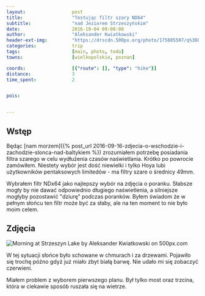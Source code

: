 ```yaml
---
layout:                 post
title:                  "Testując filtr szary ND64"
subtitle:               "nad Jeziorem Strzeszyńskim"
date:                   2016-10-04 09:00:00
author:                 "Aleksander Kwiatkowski"
header-ext-img:         "https://drscdn.500px.org/photo/175885507/q%3D80_m%3D2000/1de3012419000f852dd850e4b828cd70"
categories:             trip
tags:                   [main, photo, todo]
towns:                  [wielkopolskie, poznan]

coords:                 [{"route": [], "type": "hike"}]
distance:               3
time_spent:             2


pois:


---
```


Wstęp
-----

Będąc [nam morzem]({% post_url 2016-09-16-zdjecia-o-wschodzie-i-zachodzie-slonca-nad-baltykiem %})
zrozumiałem potrzebę posiadania filtra szarego w celu wydłużenia czasów
naświetlania. Krótko po powrocie zamówiłem. Niestety wybór jest dość niewielki
i tylko Hoya lubi użytkowników pentaksowych limitedów - ma filtry
szare o średnicy 49mm.

Wybrałem filtr NDx64 jako najlepszy wybór na zdjęcia o poranku. Słabsze mogły
by nie dawać odpowiednio długiego naświetlenia, a silniejsze mogłyby pozostawić
"dziurę" podczas poranków. Byłem świadom że w pełnym słońcu ten filtr może być za
słaby, ale na ten moment to nie było moim celem.

Zdjęcia
-------

<div class='pixels-photo'>
  <p>
    <img src='https://drscdn.500px.org/photo/176053681/m%3D900/6ac4d88b34bad0f81cab639915774683' alt='Morning at Strzeszyn Lake by Aleksander Kwiatkowski on 500px.com'>
  </p>
  <a href='https://500px.com/photo/176053681/morning-at-strzeszyn-lake-by-aleksander-kwiatkowski' alt='Morning at Strzeszyn Lake by Aleksander Kwiatkowski on 500px.com'></a>
</div>
<script type='text/javascript' src='https://500px.com/embed.js'></script>

W tej sytuacji słońce było schowane w chmurach i za drzewami. Pojawiło się trochę
późno gdyż już miało zbyt białą barwę. Nie udało mi się zobaczyć czerwieni.

Miałem problem z wyborem pierwszego planu. Był tylko most oraz trzcina, która
w ciekawie sposób ruszała się na wietrze.
